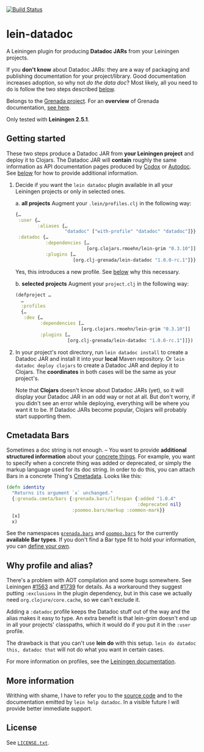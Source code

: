[![Build Status](https://travis-ci.org/clj-grenada/lein-datadoc.svg?branch=devel)](https://travis-ci.org/clj-grenada/lein-datadoc)

# lein-datadoc

A Leiningen plugin for producing **Datadoc JARs** from your Leiningen projects.

If you **don't know** about Datadoc JARs: they are a way of packaging and
publishing documentation for your project/library. Good documentation increases
adoption, so why not *do the data doc*? Most likely, all you need to do is
follow the two steps described [below](#getting-started).

Belongs to the [Grenada project](https://github.com/clj-grenada/grenada-spec).
For an **overview** of Grenada documentation, [see
here](https://github.com/clj-grenada/lib-grenada/blob/devel/doc/overview.md).

Only tested with **Leiningen 2.5.1**.

## Getting started

These two steps produce a Datadoc JAR from **your Leiningen project** and deploy
it to Clojars. The Datadoc JAR will **contain** roughly the same information as
API documentation pages produced by
[Codox](https://github.com/weavejester/codox) or
[Autodoc](https://github.com/tomfaulhaber/autodoc). See [below](#cmetadata-bars)
for how to provide additional information.

  1. Decide if you want the `lein datadoc` plugin available in all your
     Leiningen projects or only in selected ones.

     a. **all projects** Augment your `.lein/profiles.clj` in the following way:
     ```clojure
     {…
      :user {…
             :aliases {…
                       "datadoc" ["with-profile" "datadoc" "datadoc"]}}
      :datadoc {…
                :dependencies […
                               [org.clojars.rmoehn/lein-grim "0.3.10"]]
                :plugins […
                          [org.clj-grenada/lein-datadoc "1.0.0-rc.1"]}}
     ```

     Yes, this introduces a new profile. See [below](#why-profile-and-alias) why
     this necessary.

     b. **selected projects** Augment your `project.clj` in the following way:
     ```clojure
     (defproject …
       …
       :profiles
       {…
        :dev {…
              :dependencies […
                             [org.clojars.rmoehn/lein-grim "0.3.10"]]
              :plugins […
                        [org.clj-grenada/lein-datadoc "1.0.0-rc.1"]]})
     ```

  2. In your project's root directory, run `lein datadoc install` to create a
     Datadoc JAR and install it into your **local** Maven repository. Or `lein
     datadoc deploy clojars` to create a Datadoc JAR and deploy it to Clojars.
     The **coordinates** in both cases will be the same as your project's.

     Note that **Clojars** doesn't know about Datadoc JARs (yet), so it will
     display your Datadoc JAR in an odd way or not at all. But don't worry, if
     you didn't see an error while deploying, everything will be where you want
     it to be. If Datadoc JARs become popular, Clojars will probably start
     supporting them.

## Cmetadata Bars

Sometimes a doc string is not enough. – You want to provide **additional
structured information** about your [concrete
things](https://github.com/clj-grenada/grenada-spec/blob/master/NewModel.md).
For example, you want to specify when a concrete thing was added or deprecated,
or simply the markup language used for its doc string. In order to do this, you
can attach Bars in a concrete Thing's
[Cmetadata](https://github.com/clj-grenada/grenada-spec/blob/master/NewModel.md#a-new-data-model).
Looks like this:

```clojure
(defn identity
  "Returns its argument `x` unchanged."
  {:grenada.cmeta/bars {:grenada.bars/lifespan {:added "1.0.4"
                                                :deprecated nil}
                        :poomoo.bars/markup :common-mark}}
  [x]
  x)
```

See the namespaces
[`grenada.bars`](https://github.com/clj-grenada/lib-grenada/blob/master/src/clj/grenada/bars.clj)
and
[`poomoo.bars`](https://github.com/clj-grenada/poomoo/blob/master/src/poomoo/bars.clj)
for the currently **available Bar types**. If you don't find a Bar type fit to
hold your information, you can [define your
own](https://github.com/clj-grenada/poomoo/blob/master/src/poomoo/bars.clj).

## Why profile and alias?

There's a problem with AOT compilation and some bugs somewhere. See Leiningen
[#1563](https://github.com/technomancy/leiningen/issues/1563) and
[#1739](https://github.com/technomancy/leiningen/issues/1739) for details. As a
workaround they suggest putting `:exclusions` in the plugin dependency, but in
this case we actually need `org.clojure/core.cache`, so we can't exclude it.

Adding a `:datadoc` profile keeps the Datadoc stuff out of the way and the
alias makes it easy to type. An extra benefit is that lein-grim doesn't end up
in all your projects' classpaths, which it would do if you put it in the `:user`
profile.

The drawback is that you can't use **lein do** with this setup. `lein do datadoc
this, datadoc that` will not do what you want in certain cases.

For more information on profiles, see the [Leiningen
documentation](https://github.com/technomancy/leiningen/blob/master/doc/PROFILES.md#default-profiles).

## More information

Writhing with shame, I have to refer you to the [source
code](src/leiningen/datadoc.clj) and to the documentation emitted by `lein help
datadoc`. In a visible future I will provide better immediate support.

## License

See [`LICENSE.txt`](LICENSE.txt).

